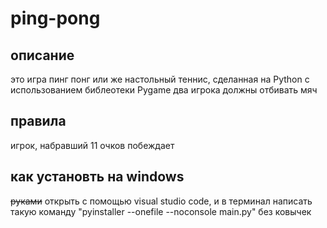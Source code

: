 # ping-pong
##  описание
это игра пинг понг или же настольный теннис, сделанная на Python с использованием библеотеки Pygame
два игрока должны отбивать мяч
## правила
игрок, набравший 11 очков побеждает
## как установть на windows
~~руками~~
открыть с помощью visual studio code, и в терминал написать такую команду "pyinstaller --onefile --noconsole main.py" без ковычек
